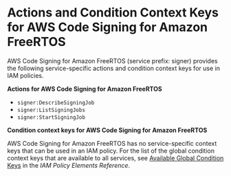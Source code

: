 # Actions and Condition Context Keys for AWS Code Signing for Amazon FreeRTOS<a name="list_signer"></a>

AWS Code Signing for Amazon FreeRTOS \(service prefix: signer\) provides the following service\-specific actions and condition context keys for use in IAM policies\.

**Actions for AWS Code Signing for Amazon FreeRTOS**
+ `signer:DescribeSigningJob`
+ `signer:ListSigningJobs`
+ `signer:StartSigningJob`

**Condition context keys for AWS Code Signing for Amazon FreeRTOS**

AWS Code Signing for Amazon FreeRTOS has no service\-specific context keys that can be used in an IAM policy\. For the list of the global condition context keys that are available to all services, see [Available Global Condition Keys](reference_policies_condition-keys.md#AvailableKeys) in the *IAM Policy Elements Reference*\.